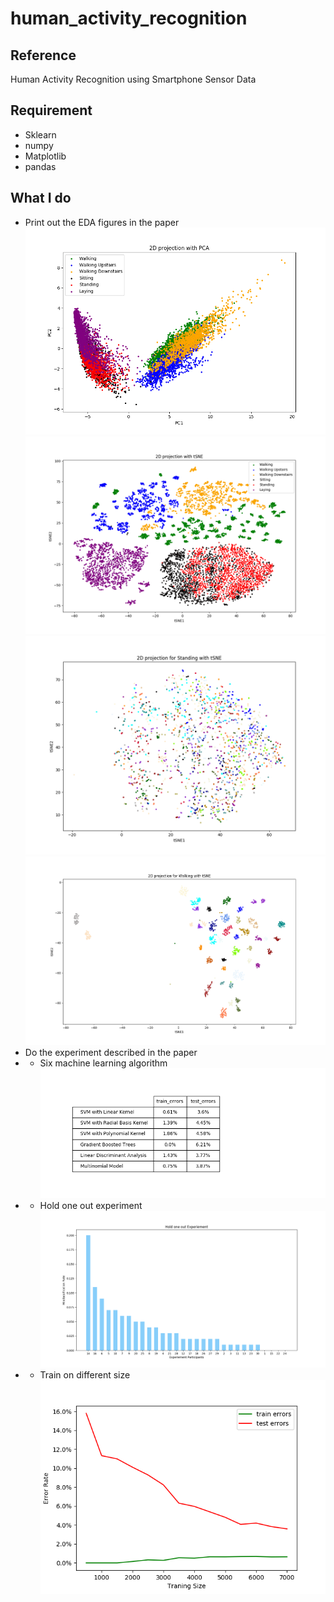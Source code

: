 # human_activity_recognition
## Reference
Human Activity Recognition using Smartphone Sensor Data
## Requirement
- Sklearn
- numpy
- Matplotlib
- pandas
## What I do
- Print out the EDA figures in the paper
![image](https://github.com/TerenceLiu2/human_activity_recognition/blob/master/data/Figure_1.png)
![image](https://github.com/TerenceLiu2/human_activity_recognition/blob/master/data/Figure_2.png)
![image](https://github.com/TerenceLiu2/human_activity_recognition/blob/master/data/Figure_7.png)
![image](https://github.com/TerenceLiu2/human_activity_recognition/blob/master/data/Figure_8.png)
- Do the experiment described in the paper
- - Six machine learning algorithm
![image](https://github.com/TerenceLiu2/human_activity_recognition/blob/master/data/Figure_3.png)
- - Hold one out experiment
![image](https://github.com/TerenceLiu2/human_activity_recognition/blob/master/data/Figure_6.png)
- - Train on different size
![image](https://github.com/TerenceLiu2/human_activity_recognition/blob/master/data/Figure_4.png)

